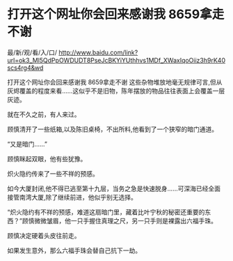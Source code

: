 # 打开这个网址你会回来感谢我 8659拿走不谢

最/新/观/看/入/口/ http://www.baidu.com/link?url=ok3_Ml5QdPpOWDUDT8PseJcBKYiYUthhvs1MDf_XWaxIqoOiiz3h9rK40scs4rg4&wd

打开这个网址你会回来感谢我 8659拿走不谢
这些杂物堆放地毫无规律可言,但从灰烬覆盖的程度来看……这似乎不是旧物，陈年摆放的物品往往表面上会覆盖一层灰迹。

就在不久之前，有人来过。

顾慎清开了一些纸箱,以及陈旧桌椅，不出所料,他看到了一个狭窄的暗门通道。

“又是暗门……”

顾慎眯起双眼，他有些犹豫。

炽火隐约传来了一些不祥的预感。

如今大厦封闭,他不得已逃至第十九层，当务之急是快速脱身……可深海已经全面接管南湾大厦,除了继续前进，他似乎别无选择。

“炽火隐约有不祥的预感，难道这扇暗门里，藏着比叶宁秋的秘密还重要的东西？”顾慎微微皱眉，他一只手握住真理之尺，另一只手则是裸露出六福手珠。

顾慎决定硬着头皮往前走。

如果发生意外，那么六福手珠会替自己抗下一劫。

